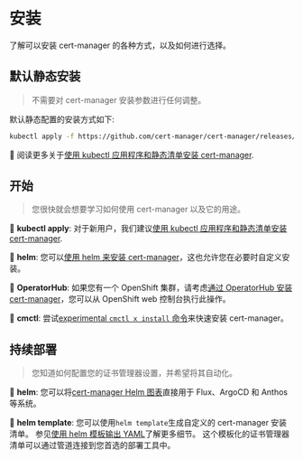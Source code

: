 # 安装

了解可以安装 cert-manager 的各种方式，以及如何进行选择。

## 默认静态安装

> 不需要对 cert-manager 安装参数进行任何调整。

默认静态配置的安装方式如下:

```bash
kubectl apply -f https://github.com/cert-manager/cert-manager/releases/download/v1.10.1/cert-manager.yaml
```

📖 阅读更多关于[使用 kubectl 应用程序和静态清单安装 cert-manager](./kubectl.md).

## 开始

> 您很快就会想要学习如何使用 cert-manager 以及它的用途。

📖 **kubectl apply**: 对于新用户，我们建议[使用 kubectl 应用程序和静态清单安装 cert-manager](./kubectl.md).

📖 **helm**: 您可以[使用 helm 来安装 cert-manager](./helm.md)，这也允许您在必要时自定义安装。

📖 **OperatorHub**: 如果您有一个 OpenShift 集群，请考虑[通过 OperatorHub 安装 cert-manager](./operator-lifecycle-manager.md)，您可以从 OpenShift web 控制台执行此操作。

🚧 **cmctl**: 尝试[experimental `cmctl x install` 命令](../reference/cmctl.md#install)来快速安装 cert-manager。

## 持续部署

> 您知道如何配置您的证书管理器设置，并希望将其自动化。

📖 **helm**: 您可以将[cert-manager Helm 图表](./helm.md)直接用于 Flux、ArgoCD 和 Anthos 等系统。

📖 **helm template**: 您可以使用`helm template`生成自定义的 cert-manager 安装清单。
参见[使用 helm 模板输出 YAML](./helm.md#output-yaml)了解更多细节。
这个模板化的证书管理器清单可以通过管道连接到您首选的部署工具中。
